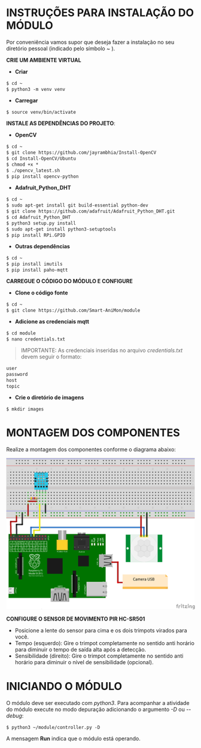 # INSTRUÇÕES PARA INSTALAÇÃO DO MÓDULO

Por conveniência vamos supor que deseja fazer a instalação no seu diretório pessoal (indicado pelo símbolo ~ ).

**CRIE UM AMBIENTE VIRTUAL**

- **Criar**
~~~
$ cd ~
$ python3 -m venv venv
~~~
- **Carregar**
~~~
$ source venv/bin/activate
~~~

**INSTALE AS DEPENDÊNCIAS DO PROJETO**:

- **OpenCV**
~~~
$ cd ~
$ git clone https://github.com/jayrambhia/Install-OpenCV
$ cd Install-OpenCV/Ubuntu
$ chmod +x *
$ ./opencv_latest.sh
$ pip install opencv-python
~~~

- **Adafruit_Python_DHT**
~~~
$ cd ~
$ sudo apt-get install git build-essential python-dev
$ git clone https://github.com/adafruit/Adafruit_Python_DHT.git
$ cd Adafruit_Python_DHT
$ python3 setup.py install
$ sudo apt-get install python3-setuptools
$ pip install RPi.GPIO
~~~

- **Outras dependências**
~~~
$ cd ~
$ pip install imutils
$ pip install paho-mqtt
~~~

**CARREGUE O CÓDIGO DO MÓDULO E CONFIGURE**

- **Clone o código fonte**
~~~
$ cd ~
$ git clone https://github.com/Smart-AniMon/module
~~~

- **Adicione as credenciais mqtt**
~~~
$ cd module
$ nano credentials.txt
~~~
>IMPORTANTE: As credenciais inseridas no arquivo _credentials.txt_ devem seguir o formato:
~~~
user
password
host
topic
~~~

- **Crie o diretório de imagens**
~~~
$ mkdir images
~~~

# MONTAGEM DOS COMPONENTES

Realize a montagem dos componentes conforme o diagrama abaixo:

<img src="https://github.com/Smart-AniMon/docs/blob/main/images/module-connection-diagram.png" alt="drawing" width="600"/>

**CONFIGURE O SENSOR DE MOVIMENTO PIR HC-SR501**

- Posicione a lente do sensor para cima e os dois trimpots virados para você.
- Tempo (esquerdo): Gire o trimpot completamente no sentido anti horário para diminuir o tempo de saída alta após a detecção.
- Sensibilidade (direito): Gire o trimpot completamente no sentido anti horário para diminuir o nível de sensibilidade (opcional).

# INICIANDO O MÓDULO

O módulo deve ser executado com _python3_. Para acompanhar a atividade do módulo execute no modo depuração adicionando o argumento _-D_ ou _--debug_:
~~~
$ python3 ~/module/controller.py -D
~~~
A mensagem **Run** indica que o módulo está operando. 
